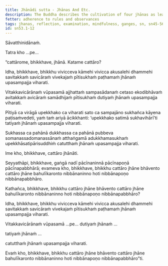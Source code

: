 ```yaml
---
title: Jhānādi sutta - Jhānas And Etc.
description: The Buddha describes the cultivation of four jhānas as leading to Nibbāna.
fetter: adherence to rules and observances
tags: jhanas, reflection, examination, mindfulness, ganges, sn, sn45-56, sn53
id: sn53.1-12
---
```


Sāvatthinidānaṁ.

Tatra kho …pe…

“cattārome, bhikkhave, jhānā. Katame cattāro?

Idha, bhikkhave, bhikkhu vivicceva kāmehi vivicca akusalehi dhammehi savitakkaṁ savicāraṁ vivekajaṁ pītisukhaṁ paṭhamaṁ jhānaṁ upasampajja viharati.

Vitakkavicārānaṁ vūpasamā ajjhattaṁ sampasādanaṁ cetaso ekodibhāvaṁ avitakkaṁ avicāraṁ samādhijaṁ pītisukhaṁ dutiyaṁ jhānaṁ upasampajja viharati.

Pītiyā ca virāgā upekkhako ca viharati sato ca sampajāno sukhañca kāyena paṭisaṁvedeti, yaṁ taṁ ariyā ācikkhanti: ‘upekkhako satimā sukhavihārī’ti tatiyaṁ jhānaṁ upasampajja viharati.

Sukhassa ca pahānā dukkhassa ca pahānā pubbeva somanassadomanassānaṁ atthaṅgamā adukkhamasukhaṁ upekkhāsatipārisuddhiṁ catutthaṁ jhānaṁ upasampajja viharati.

Ime kho, bhikkhave, cattāro jhānāti.

Seyyathāpi, bhikkhave, gaṅgā nadī pācīnaninnā pācīnapoṇā pācīnapabbhārā; evameva kho, bhikkhave, bhikkhu cattāro jhāne bhāvento cattāro jhāne bahulīkaronto nibbānaninno hoti nibbānapoṇo nibbānapabbhāro.

Kathañca, bhikkhave, bhikkhu cattāro jhāne bhāvento cattāro jhāne bahulīkaronto nibbānaninno hoti nibbānapoṇo nibbānapabbhāro?

Idha, bhikkhave, bhikkhu vivicceva kāmehi vivicca akusalehi dhammehi savitakkaṁ savicāraṁ vivekajaṁ pītisukhaṁ paṭhamaṁ jhānaṁ upasampajja viharati.

Vitakkavicārānaṁ vūpasamā …pe… dutiyaṁ jhānaṁ …

tatiyaṁ jhānaṁ …

catutthaṁ jhānaṁ upasampajja viharati.

Evaṁ kho, bhikkhave, bhikkhu cattāro jhāne bhāvento cattāro jhāne bahulīkaronto nibbānaninno hoti nibbānapoṇo nibbānapabbhāro”ti.
